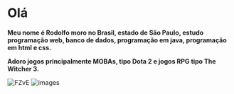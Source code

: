 #  Olá
**Meu nome é Rodolfo moro no Brasil, estado de São Paulo, estudo programação web, banco de dados, programação em java, programação em html e css.**

**Adoro jogos principalmente MOBAs, tipo Dota 2 e jogos RPG tipo The Witcher 3.**

![FZvE](https://user-images.githubusercontent.com/105561874/191003711-c999ca37-643b-4138-8994-a8d1cc5aa356.gif)                        ![images](https://user-images.githubusercontent.com/105561874/191005005-8b2abdd9-dc95-4fc8-84c1-20249c8333b9.jpg)




